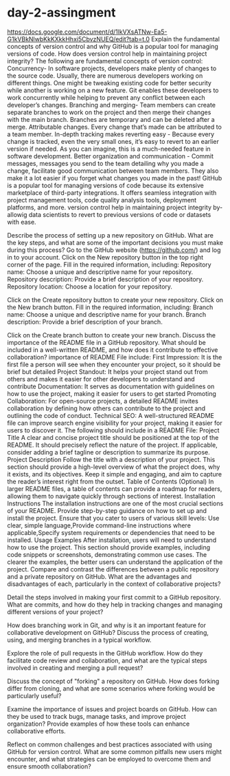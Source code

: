 # day-2-assingment
https://docs.google.com/document/d/1lkVXsATNw-Ea5-G1kVBkNlwbKkKXkkHhxi5CbvzNUEQ/edit?tab=t.0
Explain the fundamental concepts of version control and why GitHub is a popular tool for managing versions of code. How does version control help in maintaining project integrity?
The following are fundamental concepts of version control:
Concurrency- In software projects, developers make plenty of changes to the source code. Usually, there are numerous developers working on different things. One might be tweaking existing code for better security while another is working on a new feature. Git enables these developers to work concurrently while helping to prevent any conflict between each developer’s changes. 
Branching and merging- Team members can create separate branches to work on the project and then merge their changes with the main branch. Branches are temporary and can be deleted after a merge. 
Attributable changes. Every change that’s made can be attributed to a team member. 
In-depth tracking makes reverting easy - Because every change is tracked, even the very small ones, it’s easy to revert to an earlier version if needed. As you can imagine, this is a much-needed feature in software development.
Better organization and communication - Commit messages, messages you send to the team detailing why you made a change, facilitate good communication between team members. They also make it a lot easier if you forget what changes you made in the past!
GitHub is a popular tool for managing versions of code because its extensive marketplace of third-party integrations. It offers seamless integration with project management tools, code quality analysis tools, deployment platforms, and more.
version control help in maintaining project integrity by-allowig data scientists to revert to previous versions of code or datasets with ease. 
  
Describe the process of setting up a new repository on GitHub. What are the key steps, and what are some of the important decisions you must make during this process?
Go to the GitHub website (https://github.com/) and log in to your account.
Click on the New repository button in the top right corner of the page.
Fill in the required information, including:
Repository name: Choose a unique and descriptive name for your repository.
Repository description: Provide a brief description of your repository.
Repository location: Choose a location for your repository.

Click on the Create repository button to create your new repository.
Click on the New branch button.
Fill in the required information, including:
Branch name: Choose a unique and descriptive name for your branch.
Branch description: Provide a brief description of your branch.

Click on the Create branch button to create your new branch.
Discuss the importance of the README file in a GitHub repository. What should be included in a well-written README, and how does it contribute to effective collaboration?
importance of README File include:
First Impression: It is the first file a person will see when they encounter your project, so it should be brief but detailed
Project Standout: It helps your project stand out from others and makes it easier for other developers to understand and contribute
Documentation: It serves as documentation with guidelines on how to use the project, making it easier for users to get started
Promoting Collaboration: For open-source projects, a detailed README invites collaboration by defining how others can contribute to the project and outlining the code of conduct.
Technical SEO: A well-structured README file can improve search engine visibility for your project, making it easier for users to discover it.
The following should include in a README File:
Project Title
A clear and concise project title should be positioned at the top of the README. It should precisely reflect the nature of the project. If applicable, consider adding a brief tagline or description to summarize its purpose.
Project Description
Follow the title with a description of your project. This section should provide a high-level overview of what the project does, why it exists, and its objectives. Keep it simple and engaging, and aim to capture the reader’s interest right from the outset.
Table of Contents (Optional)
In larger README files, a table of contents can provide a roadmap for readers, allowing them to navigate quickly through sections of interest.
Installation Instructions
The installation instructions are one of the most crucial sections of your README. Provide step-by-step guidance on how to set up and install the project. Ensure that you cater to users of various skill levels:
Use clear, simple language,Provide command-line instructions where applicable,Specify system requirements or dependencies that need to be installed.
Usage Examples
After installation, users will need to understand how to use the project. This section should provide examples, including code snippets or screenshots, demonstrating common use cases. The clearer the examples, the better users can understand the application of the project.
Compare and contrast the differences between a public repository and a private repository on GitHub. What are the advantages and disadvantages of each, particularly in the context of collaborative projects?


Detail the steps involved in making your first commit to a GitHub repository. What are commits, and how do they help in tracking changes and managing different versions of your project?

How does branching work in Git, and why is it an important feature for collaborative development on GitHub? Discuss the process of creating, using, and merging branches in a typical workflow.

Explore the role of pull requests in the GitHub workflow. How do they facilitate code review and collaboration, and what are the typical steps involved in creating and merging a pull request?

Discuss the concept of "forking" a repository on GitHub. How does forking differ from cloning, and what are some scenarios where forking would be particularly useful?

Examine the importance of issues and project boards on GitHub. How can they be used to track bugs, manage tasks, and improve project organization? Provide examples of how these tools can enhance collaborative efforts.

Reflect on common challenges and best practices associated with using GitHub for version control. What are some common pitfalls new users might encounter, and what strategies can be employed to overcome them and ensure smooth collaboration?
